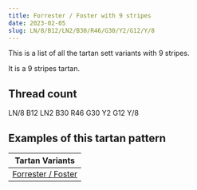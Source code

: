 ```yaml
---
title: Forrester / Foster with 9 stripes
date: 2023-02-05
slug: LN/8/B12/LN2/B30/R46/G30/Y2/G12/Y/8
---
```

This is a list of all the tartan sett variants with 9 stripes.

It is a 9 stripes tartan.


## Thread count
LN/8 B12 LN2 B30 R46 G30 Y2 G12 Y/8

## Examples of this tartan pattern

| Tartan Variants |
|---------------|
| [Forrester / Foster](/variants/ln/8/b12/ln2/b30/r46/g30/y2/g12/y/8-b304080-g008000-lne0e0e0-rc00000-yf0c000)||
